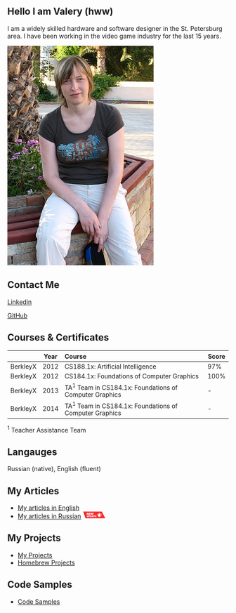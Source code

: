 ## Hello I am Valery (hww)

I am a widely skilled hardware and software designer in the St. Petersburg area. I have been working in the video game industry for the last 15 years. 

![hww](/pp/pp_hww_08.jpg)

## Contact Me

[Linkedin](https://www.linkedin.com/in/valeriyap/)

[GitHub](https://www.linkedin.com/in/hww/)

## Courses & Certificates

|          | Year | Course                                                            | Score |
|----------|------|:------------------------------------------------------------------|-----|
| BerkleyX | 2012 | CS188.1x: Artificial Intelligence                                 | 97% |
| BerkleyX | 2012 | CS184.1x: Foundations of Computer Graphics                        | 100% |
| BerkleyX | 2013 | TA<sup>1</sup> Team in CS184.1x: Foundations of Computer Graphics | - |
| BerkleyX | 2014 | TA<sup>1</sup> Team in CS184.1x: Foundations of Computer Graphics | - |

<sup>1</sup> Teacher Assistance Team

## Langauges

Russian (native), English (fluent) 

## My Articles 

- [My articles in English](/articles)
- [My articles in Russian](/articles.rus) ![new](/images/new16.png)

## My Projects

- [My Projects](/projects)
- [Homebrew Projects](/homebrew)

## Code Samples

- [Code Samples](/code-samples)



